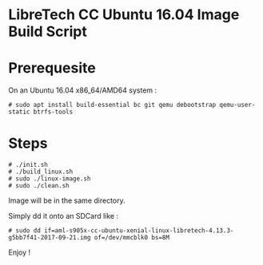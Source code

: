 LibreTech CC Ubuntu 16.04 Image Build Script
============================================

Prerequesite
============

On an Ubuntu 16.04 x86_64/AMD64 system :

```
# sudo apt install build-essential bc git qemu debootstrap qemu-user-static btrfs-tools
```

Steps
=====

```
# ./init.sh
# ./build_linux.sh
# sudo ./linux-image.sh
# sudo ./clean.sh
```

Image will be in the same directory.

Simply dd it onto an SDCard like :

```
# sudo dd if=aml-s905x-cc-ubuntu-xenial-linux-libretech-4.13.3-g5bb7f41-2017-09-21.img of=/dev/mmcblk0 bs=8M
```

Enjoy !
